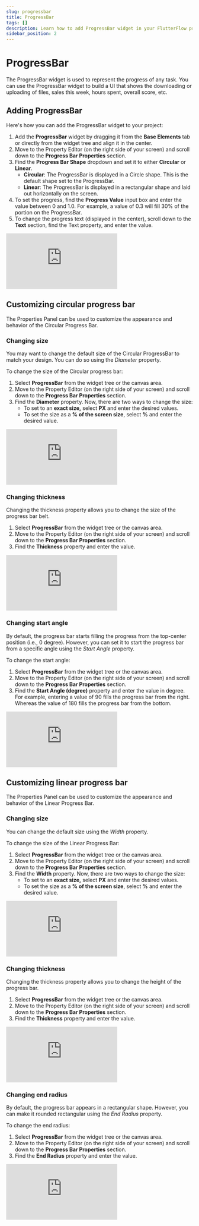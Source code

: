 ```yaml
---
slug: progressbar
title: ProgressBar
tags: []
description: Learn how to add ProgressBar widget in your FlutterFlow project.
sidebar_position: 2
---
```


# ProgressBar
The ProgressBar widget is used to represent the progress of any task. You can use the ProgressBar widget to build a UI that shows the downloading or uploading of files, sales this week, hours spent, overall score, etc.

## Adding ProgressBar

Here's how you can add the ProgressBar widget to your project:

1. Add the **ProgressBar** widget by dragging it from the **Base Elements** tab or directly from the widget tree and align it in the center.
2. Move to the Property Editor (on the right side of your screen) and scroll down to the **Progress Bar Properties** section.
3. Find the **Progress Bar Shape** dropdown and set it to either **Circular** or **Linear**.
    - **Circular**: The ProgressBar is displayed in a Circle shape. This is the default shape set to the ProgressBar.
    - **Linear**: The ProgressBar is displayed in a rectangular shape and laid out horizontally on the screen.
4. To set the progress, find the **Progress Value** input box and enter the value between 0 and 1.0. For example, a value of 0.3 will fill 30% of the portion on the ProgressBar.
5. To change the progress text (displayed in the center), scroll down to the **Text** section, find the Text property, and enter the value.


<div style={{
    position: 'relative',
    paddingBottom: 'calc(56.67989417989418% + 41px)', // Keeps the aspect ratio and additional padding
    height: 0,
    width: '100%'}}>
    <iframe 
        src="https://demo.arcade.software/i5mkJlJMbyZb4LiZQFkf?embed&show_copy_link=true"
        title=""
        style={{
            position: 'absolute',
            top: 0,
            left: 0,
            width: '100%',
            height: '100%',
            colorScheme: 'light'
        }}
        frameborder="0"
        loading="lazy"
        webkitAllowFullScreen
        mozAllowFullScreen
        allowFullScreen
        allow="clipboard-write">
    </iframe>
</div>
<p></p>

## Customizing circular progress bar

The Properties Panel can be used to customize the appearance and behavior of the Circular Progress Bar.

### Changing size

You may want to change the default size of the Circular ProgressBar to match your design. You can do so using the *Diameter* property.

To change the size of the Circular progress bar:

1. Select **ProgressBar** from the widget tree or the canvas area.
2. Move to the Property Editor (on the right side of your screen) and scroll down to the **Progress Bar Properties** section.
3. Find the **Diameter** property. Now, there are two ways to change the size:
    - To set to an **exact size,** select **PX** and enter the desired values.
    - To set the size as a **% of the screen size**, select **%** and enter the desired value.

<div style={{
    position: 'relative',
    paddingBottom: 'calc(56.67989417989418% + 41px)', // Keeps the aspect ratio and additional padding
    height: 0,
    width: '100%'}}>
    <iframe 
        src="https://demo.arcade.software/fj6FUOogYFAxJG7nfAuO?embed&show_copy_link=true"
        title=""
        style={{
            position: 'absolute',
            top: 0,
            left: 0,
            width: '100%',
            height: '100%',
            colorScheme: 'light'
        }}
        frameborder="0"
        loading="lazy"
        webkitAllowFullScreen
        mozAllowFullScreen
        allowFullScreen
        allow="clipboard-write">
    </iframe>
</div>
<p></p>

### Changing thickness

Changing the thickness property allows you to change the size of the progress bar belt.

1. Select **ProgressBar** from the widget tree or the canvas area.
2. Move to the Property Editor (on the right side of your screen) and scroll down to the **Progress Bar Properties** section.
3. Find the **Thickness** property and enter the value.

<div style={{
    position: 'relative',
    paddingBottom: 'calc(56.67989417989418% + 41px)', // Keeps the aspect ratio and additional padding
    height: 0,
    width: '100%'}}>
    <iframe 
        src="https://demo.arcade.software/jeAyY0xdzi3INgac33it?embed&show_copy_link=true"
        title=""
        style={{
            position: 'absolute',
            top: 0,
            left: 0,
            width: '100%',
            height: '100%',
            colorScheme: 'light'
        }}
        frameborder="0"
        loading="lazy"
        webkitAllowFullScreen
        mozAllowFullScreen
        allowFullScreen
        allow="clipboard-write">
    </iframe>
</div>
<p></p>

### Changing start angle

By default, the progress bar starts filling the progress from the top-center position (i.e., 0 degree). However, you can set it to start the progress bar from a specific angle using the *Start Angle* property.

To change the start angle:

1. Select **ProgressBar** from the widget tree or the canvas area.
2. Move to the Property Editor (on the right side of your screen) and scroll down to the **Progress Bar Properties** section.
3. Find the **Start Angle (degree)** property and enter the value in degree. For example, entering a value of 90 fills the progress bar from the right. Whereas the value of 180 fills the progress bar from the bottom.

<div style={{
    position: 'relative',
    paddingBottom: 'calc(56.67989417989418% + 41px)', // Keeps the aspect ratio and additional padding
    height: 0,
    width: '100%'}}>
    <iframe 
        src="https://demo.arcade.software/99JpuWlT7fQidzQ6BwqW?embed&show_copy_link=true"
        title=""
        style={{
            position: 'absolute',
            top: 0,
            left: 0,
            width: '100%',
            height: '100%',
            colorScheme: 'light'
        }}
        frameborder="0"
        loading="lazy"
        webkitAllowFullScreen
        mozAllowFullScreen
        allowFullScreen
        allow="clipboard-write">
    </iframe>
</div>
<p></p>

## Customizing linear progress bar

The Properties Panel can be used to customize the appearance and behavior of the Linear Progress Bar.

### Changing size

You can change the default size using the *Width* property.

To change the size of the Linear Progress Bar:

1. Select **ProgressBar** from the widget tree or the canvas area.
2. Move to the Property Editor (on the right side of your screen) and scroll down to the **Progress Bar Properties** section.
3. Find the **Width** property. Now, there are two ways to change the size:
    - To set to an **exact size,** select **PX** and enter the desired values.
    - To set the size as a **% of the screen size**, select **%** and enter the desired value.

<div style={{
    position: 'relative',
    paddingBottom: 'calc(56.67989417989418% + 41px)', // Keeps the aspect ratio and additional padding
    height: 0,
    width: '100%'}}>
    <iframe 
        src="https://demo.arcade.software/9xNRyCbbIRZXu3xFDXcQ?embed&show_copy_link=true"
        title=""
        style={{
            position: 'absolute',
            top: 0,
            left: 0,
            width: '100%',
            height: '100%',
            colorScheme: 'light'
        }}
        frameborder="0"
        loading="lazy"
        webkitAllowFullScreen
        mozAllowFullScreen
        allowFullScreen
        allow="clipboard-write">
    </iframe>
</div>
<p></p>

### Changing thickness

Changing the thickness property allows you to change the height of the progress bar.

1. Select **ProgressBar** from the widget tree or the canvas area.
2. Move to the Property Editor (on the right side of your screen) and scroll down to the **Progress Bar Properties** section.
3. Find the **Thickness** property and enter the value.

<div style={{
    position: 'relative',
    paddingBottom: 'calc(56.67989417989418% + 41px)', // Keeps the aspect ratio and additional padding
    height: 0,
    width: '100%'}}>
    <iframe 
        src="https://demo.arcade.software/u7enthjVYkwcKPG3ofJR?embed&show_copy_link=true"
        title=""
        style={{
            position: 'absolute',
            top: 0,
            left: 0,
            width: '100%',
            height: '100%',
            colorScheme: 'light'
        }}
        frameborder="0"
        loading="lazy"
        webkitAllowFullScreen
        mozAllowFullScreen
        allowFullScreen
        allow="clipboard-write">
    </iframe>
</div>
<p></p>

### Changing end radius

By default, the progress bar appears in a rectangular shape. However, you can make it rounded rectangular using the *End Radius* property.

To change the end radius:

1. Select **ProgressBar** from the widget tree or the canvas area.
2. Move to the Property Editor (on the right side of your screen) and scroll down to the **Progress Bar Properties** section.
3. Find the **End Radius** property and enter the value.

<div style={{
    position: 'relative',
    paddingBottom: 'calc(56.67989417989418% + 41px)', // Keeps the aspect ratio and additional padding
    height: 0,
    width: '100%'}}>
    <iframe 
        src="https://demo.arcade.software/ZTLozkXuPWEUEOXx4IX9?embed&show_copy_link=true"
        title=""
        style={{
            position: 'absolute',
            top: 0,
            left: 0,
            width: '100%',
            height: '100%',
            colorScheme: 'light'
        }}
        frameborder="0"
        loading="lazy"
        webkitAllowFullScreen
        mozAllowFullScreen
        allowFullScreen
        allow="clipboard-write">
    </iframe>
</div>
<p></p>